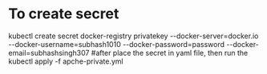 # To create secret
 kubectl create secret docker-registry privatekey --docker-server=docker.io --docker-username=subhash1010 --docker-password=password --docker-email=subhashsingh307
 #after place the secret in yaml file, then run the 
 kubectl apply -f apche-private.yml
